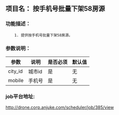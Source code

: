 ## 项目名： 按手机号批量下架58房源

### 功能描述：
```
    1. 提供按手机号批量下架58房源。
```
### 参数说明：
参数|说明|是否必须|默认值
  ---|---|---|---
city_id|城市id|是|无
mobile|手机号|是|无


### job平台地址:
http://drone.corp.anjuke.com/scheduler/job/385/view